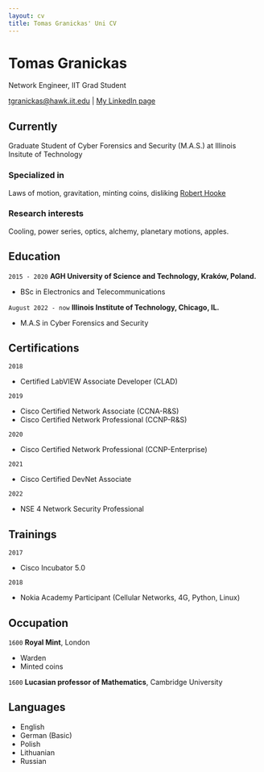 ```yaml
---
layout: cv
title: Tomas Granickas' Uni CV
---
```

# Tomas Granickas
Network Engineer, IIT Grad Student

<div id="webaddress">
<a href="mailto:tgranickas@hawk.iit.edu">tgranickas@hawk.iit.edu</a>
| <a href="https://www.linkedin.com/in/tomas-granickas-02b422ba/">My LinkedIn page</a>
</div>

## Currently

Graduate Student of Cyber Forensics and Security (M.A.S.) at Illinois Insitute of Technology

### Specialized in

Laws of motion, gravitation, minting coins, disliking [Robert Hooke](http://en.wikipedia.org/wiki/Robert_Hooke)


### Research interests

Cooling, power series, optics, alchemy, planetary motions, apples.


## Education

`2015 - 2020`
__AGH University of Science and Technology, Kraków, Poland.__

- BSc in Electronics and Telecommunications

`August 2022 - now`
__Illinois Institute of Technology, Chicago, IL.__

- M.A.S in Cyber Forensics and Security



## Certifications

`2018`
- Certified LabVIEW Associate Developer (CLAD) 

`2019` 
- Cisco Certified Network Associate (CCNA-R&S) 
- Cisco Certified Network Professional (CCNP-R&S)

`2020` 
- Cisco Certified Network Professional (CCNP-Enterprise) 

`2021`
- Cisco Certified DevNet Associate

`2022`
- NSE 4 Network Security Professional



## Trainings

`2017`
- Cisco Incubator 5.0

`2018`
- Nokia Academy Participant (Cellular Networks, 4G, Python, Linux)


## Occupation

`1600`
__Royal Mint__, London

- Warden
- Minted coins

`1600`
__Lucasian professor of Mathematics__, Cambridge University


## Languages


- English 
- German (Basic)
- Polish 
- Lithuanian
- Russian


<!-- ### Footer

Last updated: May 2013 -->


